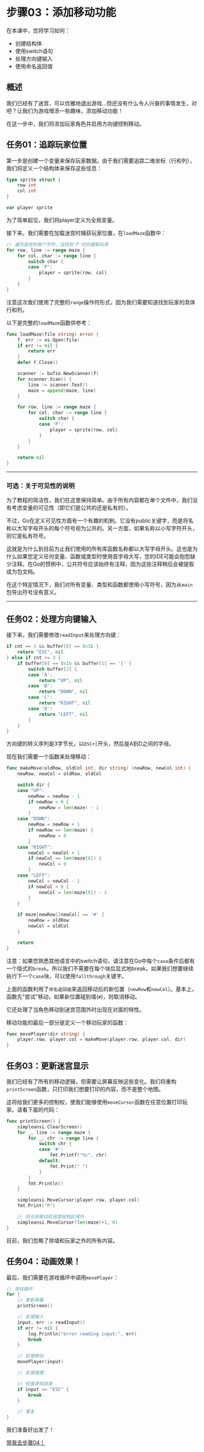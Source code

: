 # 步骤03：添加移动功能

在本课中，您将学习如何：

- 创建结构体
- 使用switch语句
- 处理方向键输入
- 使用命名返回值

## 概述

我们已经有了迷宫，可以优雅地退出游戏...但还没有什么令人兴奋的事情发生，对吧？让我们为游戏增添一些趣味，添加移动功能！

在这一步中，我们将添加玩家角色并启用方向键控制移动。

## 任务01：追踪玩家位置

第一步是创建一个变量来保存玩家数据。由于我们需要追踪二维坐标（行和列），我们将定义一个结构体来保存这些信息：

```go
type sprite struct {
    row int
    col int
}

var player sprite
```

为了简单起见，我们将player定义为全局变量。

接下来，我们需要在加载迷宫时捕获玩家位置，在`loadMaze`函数中：

```go
// 遍历迷宫的每个字符，当找到'P'时创建新玩家
for row, line := range maze {
    for col, char := range line {
        switch char {
        case 'P':
            player = sprite{row, col}
        }
    }
}
```

注意这次我们使用了完整的`range`操作符形式，因为我们需要知道找到玩家的具体行和列。

以下是完整的`loadMaze`函数供参考：

```go
func loadMaze(file string) error {
    f, err := os.Open(file)
    if err != nil {
        return err
    }
    defer f.Close()

    scanner := bufio.NewScanner(f)
    for scanner.Scan() {
        line := scanner.Text()
        maze = append(maze, line)
    }

    for row, line := range maze {
        for col, char := range line {
            switch char {
            case 'P':
                player = sprite{row, col}
            }
        }
    }

    return nil
}
```

---

### 可选：关于可见性的说明

为了教程的简洁性，我们在这里保持简单。由于所有内容都在单个文件中，我们没有考虑变量的可见性（即它们是公共的还是私有的）。

不过，Go在定义可见性方面有一个有趣的机制。它没有public关键字，而是将名称以大写字母开头的每个符号视为公共的。另一方面，如果名称以小写字符开头，则它是私有符号。

这就是为什么到目前为止我们使用的所有库函数名称都以大写字母开头。这也是为什么如果您定义任何变量、函数或类型时使用首字母大写，您的IDE可能会抱怨缺少注释。在Go的惯例中，公共符号应该始终有注释，因为这些注释稍后会被提取成为包文档。

在这个特定情况下，我们对所有变量、类型和函数都使用小写符号，因为从`main`包导出符号没有意义。

---

## 任务02：处理方向键输入

接下来，我们需要修改`readInput`来处理方向键：

```go
if cnt == 1 && buffer[0] == 0x1b {
    return "ESC", nil
} else if cnt >= 3 {
    if buffer[0] == 0x1b && buffer[1] == '[' {
        switch buffer[2] {
        case 'A':
            return "UP", nil
        case 'B':
            return "DOWN", nil
        case 'C':
            return "RIGHT", nil
        case 'D':
            return "LEFT", nil
        }
    }
}
```

方向键的转义序列是3字节长，以`ESC+[`开头，然后是A到D之间的字母。

现在我们需要一个函数来处理移动：

```go
func makeMove(oldRow, oldCol int, dir string) (newRow, newCol int) {
    newRow, newCol = oldRow, oldCol

    switch dir {
    case "UP":
        newRow = newRow - 1
        if newRow < 0 {
            newRow = len(maze) - 1
        }
    case "DOWN":
        newRow = newRow + 1
        if newRow == len(maze) {
            newRow = 0
        }
    case "RIGHT":
        newCol = newCol + 1
        if newCol == len(maze[0]) {
            newCol = 0
        }
    case "LEFT":
        newCol = newCol - 1
        if newCol < 0 {
            newCol = len(maze[0]) - 1
        }
    }

    if maze[newRow][newCol] == '#' {
        newRow = oldRow
        newCol = oldCol
    }

    return
}
```

注意：如果您熟悉其他语言中的switch语句，请注意在Go中每个`case`条件后都有一个隐式的`break`。所以我们不需要在每个块后显式地break。如果我们想要继续执行下一个`case`块，可以使用`fallthrough`关键字。

上面的函数利用了`命名返回值`来返回移动后的新位置（`newRow`和`newCol`）。基本上，函数先"尝试"移动，如果新位置碰到墙(`#`)，则取消移动。

它还处理了当角色移动到迷宫范围外时出现在对面的特性。

移动功能的最后一部分是定义一个移动玩家的函数：

```go
func movePlayer(dir string) {
    player.row, player.col = makeMove(player.row, player.col, dir)
}
```

## 任务03：更新迷宫显示

我们已经有了所有的移动逻辑，但需要让屏幕反映这些变化。我们将重构`printScreen`函数，只打印我们想要打印的内容，而不是整个地图。

这将给我们更多的控制权，使我们能够使用`moveCursor`函数在任意位置打印玩家。请看下面的代码：

```go
func printScreen() {
    simpleansi.ClearScreen()
    for _, line := range maze {
        for _, chr := range line {
            switch chr {
            case '#':
                fmt.Printf("%c", chr)
            default:
                fmt.Print(" ")
            }
        }
        fmt.Println()
    }

    simpleansi.MoveCursor(player.row, player.col)
    fmt.Print("P")

    // 将光标移动到迷宫绘制区域外
    simpleansi.MoveCursor(len(maze)+1, 0)
}
```

目前，我们忽略了除墙和玩家之外的所有内容。

## 任务04：动画效果！

最后，我们需要在游戏循环中调用`movePlayer`：

```go
// 游戏循环
for {
    // 更新屏幕
    printScreen()

    // 处理输入
    input, err := readInput()
    if err != nil {
        log.Println("error reading input:", err)
        break
    }

    // 处理移动
    movePlayer(input)

    // 处理碰撞

    // 检查游戏结束
    if input == "ESC" {
        break
    }

    // 重复
}
```

我们准备好出发了！

[带我去步骤04！](../step04/README.md)